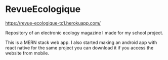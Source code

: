 # RevueEcologique
https://revue-ecologique-tc1.herokuapp.com/

Repository of an electronic ecology magazine I made for my school project.

This is a MERN stack web app. I also started making an android app with react native for the same project you can download it if you access the website from mobile.
